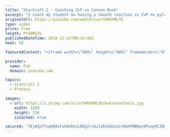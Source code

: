 ```yaml
---
title: "StarCraft 2 - Coaching ZvP vs Cannon Rush"
excerpt: "I coach my student on having a smooth reaction in ZvP to pylons blocking your natural and cannon rushes. -- Watch live at https://www.twitch.tv/x5_pig"
originalUrl: https://youtube.com/watch?v=orYHRXhML7Q
type: video
price: Free
length: PT40M12S
publishedDateTime: 2018-12-21T08:42:45Z
heat: 50

featuredContent: "<iframe width=\"800\" height=\"500\" frameborder=\"0\" src=\"https://www.youtube.com/embed/orYHRXhML7Q\" allow=\"accelerometer; autoplay; encrypted-media; gyroscope; picture-in-picture\" allowfullscreen></iframe>"

provider:
  name: PiG
  domain: youtube.com

topics:
  - StarCraft 2
  - Protoss

images:
  - url: https://i.ytimg.com/vi/orYHRXhML7Q/maxresdefault.jpg
    width: 1280
    height: 720
    isCached: true

secured: "TEjWZpfTvpKBAiFakAGhUzL8Dg2rcAz11Rv0d2aJe+8AXPHBDqv0Pxop9CZQGHhqxlVNJNb9LteDUSN68ZZ53pYYFjJ5y561aHUKj0FQx0QMp+mGYeLVF4i31pg8NPLb8pdlbeJUxg+7UgnxrMKjLp6nGPDelQxgYyd7OZ4CWVqjeTQblg/0My757/+zTj0yHqX1IvyamG9sC7IwY6jaEGucFa5W8j+ha1Y9POrWY+pKMZ+IQqE+ACMoaWDBH+gAS/arE+2m652cDN+YeKL7NRQcsNwZNAeq9mxbAZPsE5cbnpb0bZEcFP6SPaRqbktFV9xUyucsV81DuWEaVmPRoiYBIvsAQ/sPRtRm8SNYz8JUsKNtWnLX9t9lB4XdICOJHFn7vdHDsN2d0c0BasG40UHsHfanaJ4lVZFUCKX5dBA=;OIrLOa2U8oz34X1dIXfDSg=="
---
```


